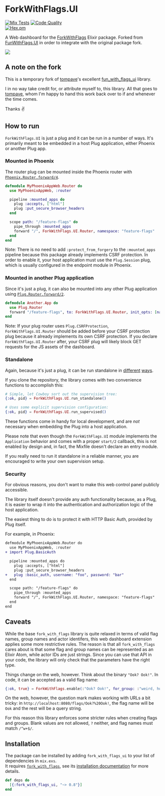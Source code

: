 # ForkWithFlags.UI

[![Mix Tests](https://github.com/tylerbarker/fork_with_flags_ui/workflows/Mix%20Tests/badge.svg)](https://github.com/tylerbarker/fork_with_flags_ui/actions?query=branch%3Amaster)
[![Code Quality](https://github.com/tylerbarker/fork_with_flags_ui/actions/workflows/quality.yml/badge.svg?branch=master)](https://github.com/tylerbarker/fork_with_flags_ui/actions/workflows/quality.yml?query=branch%3Amaster)  
[![Hex.pm](https://img.shields.io/hexpm/v/fork_with_flags_ui.svg)](https://hex.pm/packages/fork_with_flags_ui)

A Web dashboard for the [ForkWithFlags](https://github.com/tylerbarker/fork_with_flags) Elixir package. Forked from [FunWithFlags.UI](https://github.com/tompave/fun_with_flags_ui) in order to integrate with the original package fork.

![](https://raw.githubusercontent.com/tompave/fork_with_flags_ui/master/demo/demo.gif)

## A note on the fork

This is a temporary fork of [tompave](https://github.com/tompave)'s excellent [fun_with_flags_ui](https://github.com/tompave/fun_with_flags_ui) library.

I in no way take credit for, or attribute myself to, this library. All that goes to [tompave](https://github.com/tompave), whom I'm happy to hand this work back over to if and whenever the time comes.

Thanks ✌️


## How to run

`ForkWithFlags.UI` is just a plug and it can be run in a number of ways.
It's primarily meant to be embedded in a host Plug application, either Phoenix or another Plug app.

### Mounted in Phoenix

The router plug can be mounted inside the Phoenix router with [`Phoenix.Router.forward/4`](https://hexdocs.pm/phoenix/Phoenix.Router.html#forward/4).

```elixir
defmodule MyPhoenixAppWeb.Router do
  use MyPhoenixAppWeb, :router

  pipeline :mounted_apps do
    plug :accepts, ["html"]
    plug :put_secure_browser_headers
  end

  scope path: "/feature-flags" do
    pipe_through :mounted_apps
    forward "/", ForkWithFlags.UI.Router, namespace: "feature-flags"
  end
end
```

Note: There is no need to add `:protect_from_forgery` to the `:mounted_apps` pipeline because this package already implements CSRF protection. In order to enable it, your host application must use the `Plug.Session` plug, which is usually configured in the endpoint module in Phoenix.

### Mounted in another Plug application

Since it's just a plug, it can also be mounted into any other Plug application using [`Plug.Router.forward/2`](https://hexdocs.pm/plug/Plug.Router.html#forward/2).

```elixir
defmodule Another.App do
  use Plug.Router
  forward "/feature-flags", to: ForkWithFlags.UI.Router, init_opts: [namespace: "feature-flags"]
end
```

Note: If your plug router uses `Plug.CSRFProtection`, `ForkWithFlags.UI.Router` should be added before your CSRF protection plug because it already implements its own CSRF protection. If you declare `ForkWithFlags.UI.Router` after, your CSRF plug will likely block GET requests for the JS assets of the dashboard.

### Standalone

Again, because it's just a plug, it can be run standalone in [different](https://hexdocs.pm/plug/readme.html#supervised-handlers) [ways](https://hexdocs.pm/plug/Plug.Adapters.Cowboy.html#http/3).

If you clone the repository, the library comes with two convenience functions to accomplish this:

```elixir
# Simple, let Cowboy sort out the supervision tree:
{:ok, pid} = ForkWithFlags.UI.run_standalone()

# Uses some explicit supervision configuration:
{:ok, pid} = ForkWithFlags.UI.run_supervised()
```

These functions come in handy for local development, and are _not_ necessary when embedding the Plug into a host application.

Please note that even though the `ForkWithFlags.UI` module implements the `Application` behavior and comes with a proper `start/2` callback, this is not enabled by design and, in fact, the Mixfile doesn't declare an entry module.

If you really need to run it standalone in a reliable manner, you are encouraged to write your own supervision setup.

### Security

For obvious reasons, you don't want to make this web control panel publicly accessible.

The library itself doesn't provide any auth functionality because, as a Plug, it is easier to wrap it into the authentication and authorization logic of the host application.

The easiest thing to do is to protect it with HTTP Basic Auth, provided by Plug itself.

For example, in Phoenix:

```diff
defmodule MyPhoenixAppWeb.Router do
  use MyPhoenixAppWeb, :router
+ import Plug.BasicAuth

  pipeline :mounted_apps do
    plug :accepts, ["html"]
    plug :put_secure_browser_headers
+   plug :basic_auth, username: "foo", password: "bar"
  end

  scope path: "/feature-flags" do
    pipe_through :mounted_apps
    forward "/", ForkWithFlags.UI.Router, namespace: "feature-flags"
  end
end
```

## Caveats

While the base `fork_with_flags` library is quite relaxed in terms of valid flag names, group names and actor identifers, this web dashboard extension applies some more restrictive rules.
The reason is that all `fork_with_flags` cares about is that some flag and group names can be represented as an Elixir Atom, while actor IDs are just strings. Since you can use that API in your code, the library will only check that the parameters have the right type.

Things change on the web, however. Think about the binary `"Ook? Ook!"`. In code, it can be accepted as a valid flag name:

```elixir
{:ok, true} = ForkWithFlags.enable(:"Ook? Ook!", for_group: :"weird, huh?")
```

On the web, however, the question mark makes working with URLs a bit tricky: in `http://localhost:8080/flags/Ook?%20Ook!`, the flag name will be `Ook` and the rest will be a query string.

For this reason this library enforces some stricter rules when creating flags and groups. Blank values are not allowed, `?` neither, and flag names must match `/^w+$/`.


## Installation

The package can be installed by adding `fork_with_flags_ui` to your list of dependencies in `mix.exs`.  
It requires [`fork_with_flags`](https://hex.pm/packages/fork_with_flags), see its [installation documentation](https://github.com/tylerbarker/fork_with_flags#installation) for more details.

```elixir
def deps do
  [{:fork_with_flags_ui, "~> 0.8"}]
end
```
